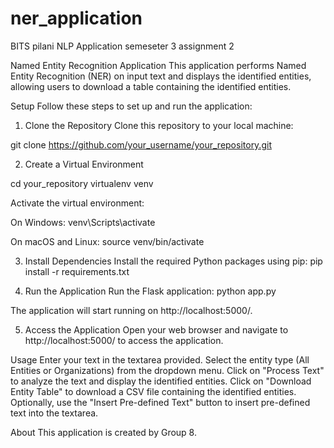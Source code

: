 # ner_application
BITS pilani NLP Application semeseter 3 assignment 2

Named Entity Recognition Application
This application performs Named Entity Recognition (NER) on input text and displays the identified entities, allowing users to download a table containing the identified entities.

Setup
Follow these steps to set up and run the application:

1. Clone the Repository
Clone this repository to your local machine:

git clone https://github.com/your_username/your_repository.git

2. Create a Virtual Environment

cd your_repository
virtualenv venv

Activate the virtual environment:

On Windows:
 venv\Scripts\activate

On macOS and Linux:
 source venv/bin/activate

3. Install Dependencies
Install the required Python packages using pip:
 pip install -r requirements.txt

4. Run the Application
Run the Flask application:
 python app.py

The application will start running on http://localhost:5000/.

5. Access the Application
Open your web browser and navigate to http://localhost:5000/ to access the application.

Usage
Enter your text in the textarea provided.
Select the entity type (All Entities or Organizations) from the dropdown menu.
Click on "Process Text" to analyze the text and display the identified entities.
Click on "Download Entity Table" to download a CSV file containing the identified entities.
Optionally, use the "Insert Pre-defined Text" button to insert pre-defined text into the textarea.

About
This application is created by Group 8.
